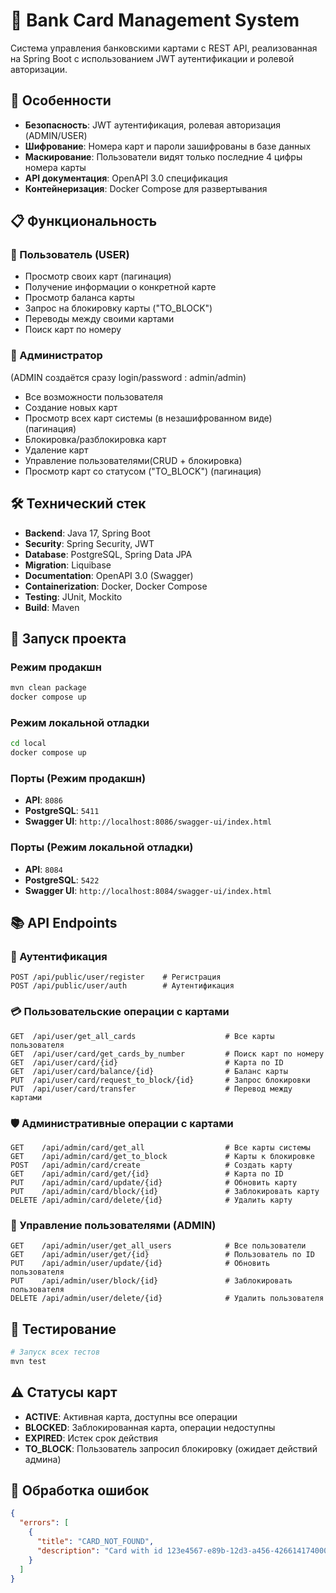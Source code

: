 # 🏦 Bank Card Management System

Система управления банковскими картами с REST API, реализованная на Spring Boot с использованием JWT аутентификации и ролевой авторизации.

## 🚀 Особенности

- **Безопасность**: JWT аутентификация, ролевая авторизация (ADMIN/USER)
- **Шифрование**: Номера карт и пароли зашифрованы в базе данных
- **Маскирование**: Пользователи видят только последние 4 цифры номера карты
- **API документация**: OpenAPI 3.0 спецификация
- **Контейнеризация**: Docker Compose для развертывания

## 📋 Функциональность

### 👤 Пользователь (USER)
- Просмотр своих карт (пагинация)
- Получение информации о конкретной карте
- Просмотр баланса карты
- Запрос на блокировку карты ("TO_BLOCK")
- Переводы между своими картами
- Поиск карт по номеру

### 👑 Администратор 
(ADMIN создаётся сразу login/password : admin/admin)
- Все возможности пользователя
- Создание новых карт
- Просмотр всех карт системы (в незашифрованном виде) (пагинация)
- Блокировка/разблокировка карт
- Удаление карт
- Управление пользователями(CRUD + блокировка)
- Просмотр карт со статусом ("TO_BLOCK") (пагинация)

## 🛠 Технический стек

- **Backend**: Java 17, Spring Boot 
- **Security**: Spring Security, JWT
- **Database**: PostgreSQL, Spring Data JPA
- **Migration**: Liquibase
- **Documentation**: OpenAPI 3.0 (Swagger)
- **Containerization**: Docker, Docker Compose
- **Testing**: JUnit, Mockito
- **Build**: Maven

## 🚀 Запуск проекта

### Режим продакшн 
```bash
mvn clean package
docker compose up
```

### Режим локальной отладки
```bash
cd local
docker compose up
```

### Порты (Режим продакшн)
- **API**: `8086`
- **PostgreSQL**: `5411`
- **Swagger UI**: `http://localhost:8086/swagger-ui/index.html`
### Порты (Режим локальной отладки)
- **API**: `8084`
- **PostgreSQL**: `5422`
- **Swagger UI**: `http://localhost:8084/swagger-ui/index.html`

## 📚 API Endpoints

### 🔐 Аутентификация
```
POST /api/public/user/register    # Регистрация
POST /api/public/user/auth        # Аутентификация
```

### 💳 Пользовательские операции с картами
```
GET  /api/user/get_all_cards                    # Все карты пользователя
GET  /api/user/card/get_cards_by_number         # Поиск карт по номеру
GET  /api/user/card/{id}                        # Карта по ID
GET  /api/user/card/balance/{id}                # Баланс карты
PUT  /api/user/card/request_to_block/{id}       # Запрос блокировки
PUT  /api/user/card/transfer                    # Перевод между картами
```

### 🛡 Административные операции с картами
```
GET    /api/admin/card/get_all                  # Все карты системы
GET    /api/admin/card/get_to_block             # Карты к блокировке
POST   /api/admin/card/create                   # Создать карту
GET    /api/admin/card/get/{id}                 # Карта по ID
PUT    /api/admin/card/update/{id}              # Обновить карту
PUT    /api/admin/card/block/{id}               # Заблокировать карту
DELETE /api/admin/card/delete/{id}              # Удалить карту
```

### 👥 Управление пользователями (ADMIN)
```
GET    /api/admin/user/get_all_users            # Все пользователи
GET    /api/admin/user/get/{id}                 # Пользователь по ID
PUT    /api/admin/user/update/{id}              # Обновить пользователя
PUT    /api/admin/user/block/{id}               # Заблокировать пользователя
DELETE /api/admin/user/delete/{id}              # Удалить пользователя
```

## 🧪 Тестирование

```bash
# Запуск всех тестов
mvn test
```

## ⚠️ Статусы карт

- **ACTIVE**: Активная карта, доступны все операции
- **BLOCKED**: Заблокированная карта, операции недоступны
- **EXPIRED**: Истек срок действия
- **TO_BLOCK**: Пользователь запросил блокировку (ожидает действий админа)

## 🐛 Обработка ошибок

```json
{
  "errors": [
    {
      "title": "CARD_NOT_FOUND",
      "description": "Card with id 123e4567-e89b-12d3-a456-426614174000 not found"
    }
  ]
}
```